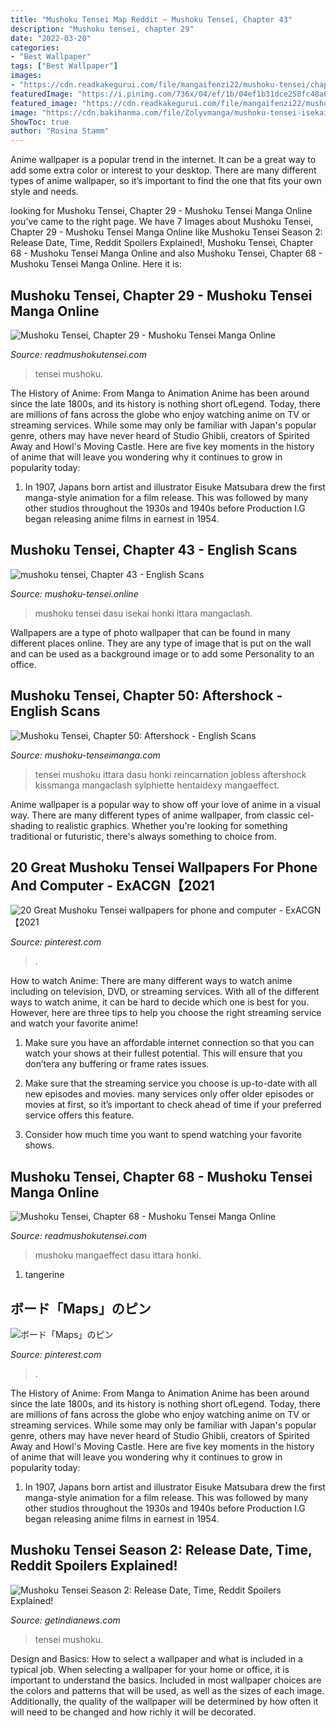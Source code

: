 ```yaml
---
title: "Mushoku Tensei Map Reddit ~ Mushoku Tensei, Chapter 43"
description: "Mushoku tensei, chapter 29"
date: "2022-03-20"
categories:
- "Best Wallpaper"
tags: ["Best Wallpaper"]
images:
- "https://cdn.readkakegurui.com/file/mangaifenzi22/mushoku-tensei/chapter-50-aftershock/26.jpg"
featuredImage: "https://i.pinimg.com/736x/04/ef/1b/04ef1b31dce258fc48a6f10d69b95a64--old-maps-meiji.jpg"
featured_image: "https://cdn.readkakegurui.com/file/mangaifenzi22/mushoku-tensei/chapter-50-aftershock/26.jpg"
image: "https://cdn.bakihanma.com/file/Zolyvmanga/mushoku-tensei-isekai-ittara-honki-dasu/chapter-43/10.jpg"
ShowToc: true
author: "Rosina Stamm"
---
```



Anime wallpaper is a popular trend in the internet. It can be a great way to add some extra color or interest to your desktop. There are many different types of anime wallpaper, so it’s important to find the one that fits your own style and needs.

	

		
looking for Mushoku Tensei, Chapter 29 - Mushoku Tensei Manga Online you've came to the right page. We have 7 Images about Mushoku Tensei, Chapter 29 - Mushoku Tensei Manga Online like Mushoku Tensei Season 2: Release Date, Time, Reddit Spoilers Explained!, Mushoku Tensei, Chapter 68 - Mushoku Tensei Manga Online and also Mushoku Tensei, Chapter 68 - Mushoku Tensei Manga Online. Here it is:
		
    
## Mushoku Tensei, Chapter 29 - Mushoku Tensei Manga Online

<img loading=lazy src="https://tenseikizokunoisekaiboukenroku.com/images/qnSof6aMLkDIGna6zIIE1612756090.jpg" onerror="this.onerror=null;this.src='https://tse3.mm.bing.net/th?id=OIP.ceofhD0Du7Tm41lpNSCVRQHaKj&amp;pid=15.1';" alt="Mushoku Tensei, Chapter 29 - Mushoku Tensei Manga Online">

_Source: readmushokutensei.com_

>tensei mushoku. 

	

The History of Anime: From Manga to Animation
Anime has been around since the late 1800s, and its history is nothing short ofLegend. Today, there are millions of fans across the globe who enjoy watching anime on TV or streaming services. While some may only be familiar with Japan's popular genre, others may have never heard of Studio Ghibli, creators of Spirited Away and Howl's Moving Castle. Here are five key moments in the history of anime that will leave you wondering why it continues to grow in popularity today:
1) In 1907, Japans born artist and illustrator Eisuke Matsubara drew the first manga-style animation for a film release. This was followed by many other studios throughout the 1930s and 1940s before Production I.G began releasing anime films in earnest in 1954.

    
## Mushoku Tensei, Chapter 43 - English Scans

<img loading=lazy src="https://cdn.bakihanma.com/file/Zolyvmanga/mushoku-tensei-isekai-ittara-honki-dasu/chapter-43/10.jpg" onerror="this.onerror=null;this.src='https://tse3.mm.bing.net/th?id=OIP.w9k4xleO3Um2uirtpZl15QHaKp&amp;pid=15.1';" alt="mushoku tensei, Chapter 43 - English Scans">

_Source: mushoku-tensei.online_

>mushoku tensei dasu isekai honki ittara mangaclash. 

	



Wallpapers are a type of photo wallpaper that can be found in many different places online. They are any type of image that is put on the wall and can be used as a background image or to add some Personality to an office.

    
## Mushoku Tensei, Chapter 50: Aftershock - English Scans

<img loading=lazy src="https://cdn.readkakegurui.com/file/mangaifenzi22/mushoku-tensei/chapter-50-aftershock/26.jpg" onerror="this.onerror=null;this.src='https://tse2.mm.bing.net/th?id=OIP.j3K50gWOa2xiSMFnmFGxjQHaKo&amp;pid=15.1';" alt="Mushoku Tensei, Chapter 50: Aftershock - English Scans">

_Source: mushoku-tenseimanga.com_

>tensei mushoku ittara dasu honki reincarnation jobless aftershock kissmanga mangaclash sylphiette hentaidexy mangaeffect. 

	

Anime wallpaper is a popular way to show off your love of anime in a visual way. There are many different types of anime wallpaper, from classic cel-shading to realistic graphics. Whether you're looking for something traditional or futuristic, there's always something to choice from.

    
## 20 Great Mushoku Tensei Wallpapers For Phone And Computer - ExACGN【2021

<img loading=lazy src="https://i.pinimg.com/736x/8b/c1/b8/8bc1b8e15fbb40248473bc41355be3d8.jpg" onerror="this.onerror=null;this.src='https://tse2.mm.bing.net/th?id=OIP.oxcLdlLQ0MlSzI7brMAodgHaFI&amp;pid=15.1';" alt="20 Great Mushoku Tensei wallpapers for phone and computer - ExACGN【2021">

_Source: pinterest.com_

>. 

	

How to watch Anime: There are many different ways to watch anime including on television, DVD, or streaming services.
With all of the different ways to watch anime, it can be hard to decide which one is best for you. However, here are three tips to help you choose the right streaming service and watch your favorite anime!
1. Make sure you have an affordable internet connection so that you can watch your shows at their fullest potential. This will ensure that you don’tera any buffering or frame rates issues.

2. Make sure that the streaming service you choose is up-to-date with all new episodes and movies. many services only offer older episodes or movies at first, so it’s important to check ahead of time if your preferred service offers this feature.

3. Consider how much time you want to spend watching your favorite shows.

    
## Mushoku Tensei, Chapter 68 - Mushoku Tensei Manga Online

<img loading=lazy src="https://tenseikizokunoisekaiboukenroku.com/images/K7eEFWkaFay09acPeNDm1612756546.jpg" onerror="this.onerror=null;this.src='https://tse2.mm.bing.net/th?id=OIP.HoCOY-8HKj4BRTfgkwAG9AHaKo&amp;pid=15.1';" alt="Mushoku Tensei, Chapter 68 - Mushoku Tensei Manga Online">

_Source: readmushokutensei.com_

>mushoku mangaeffect dasu ittara honki. 

	

1. tangerine 

    
## ボード「Maps」のピン

<img loading=lazy src="https://i.pinimg.com/736x/04/ef/1b/04ef1b31dce258fc48a6f10d69b95a64--old-maps-meiji.jpg" onerror="this.onerror=null;this.src='https://tse3.mm.bing.net/th?id=OIP.kO9qmc7HrxLMT5rdO7QH3QHaEC&amp;pid=15.1';" alt="ボード「Maps」のピン">

_Source: pinterest.com_

>. 

	

The History of Anime: From Manga to Animation
Anime has been around since the late 1800s, and its history is nothing short ofLegend. Today, there are millions of fans across the globe who enjoy watching anime on TV or streaming services. While some may only be familiar with Japan's popular genre, others may have never heard of Studio Ghibli, creators of Spirited Away and Howl's Moving Castle. Here are five key moments in the history of anime that will leave you wondering why it continues to grow in popularity today:
1) In 1907, Japans born artist and illustrator Eisuke Matsubara drew the first manga-style animation for a film release. This was followed by many other studios throughout the 1930s and 1940s before Production I.G began releasing anime films in earnest in 1954.

    
## Mushoku Tensei Season 2: Release Date, Time, Reddit Spoilers Explained!

<img loading=lazy src="https://getindianews.com/wp-content/uploads/2021/05/Mushoku-Tensei-Season2-1068x601.jpg" onerror="this.onerror=null;this.src='https://tse2.mm.bing.net/th?id=OIP.qveajH3KAVS6FwSXKOJxxgHaEK&amp;pid=15.1';" alt="Mushoku Tensei Season 2: Release Date, Time, Reddit Spoilers Explained!">

_Source: getindianews.com_

>tensei mushoku. 

	

Design and Basics: How to select a wallpaper and what is included in a typical job.
When selecting a wallpaper for your home or office, it is important to understand the basics. Included in most wallpaper choices are the colors and patterns that will be used, as well as the sizes of each image. Additionally, the quality of the wallpaper will be determined by how often it will need to be changed and how richly it will be decorated.

